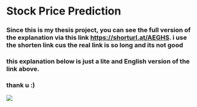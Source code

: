 # Stock Price Prediction
### Since this is my thesis project, you can see the full version of the explanation via this link https://shorturl.at/AEGHS. i use the shorten link cus the real link is so long and its not good
### this explanation below is just a lite and English version of the link above.
### thank u :)
<img src="https://cdn.discordapp.com/attachments/859449355248074783/1133302514624761917/Frame_1_8.png">
